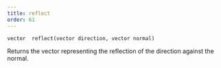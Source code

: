 ```yaml
---
title: reflect
order: 61
---
```

`vector  reflect(vector direction, vector normal)`

Returns the vector representing the reflection of the direction
against the normal.
